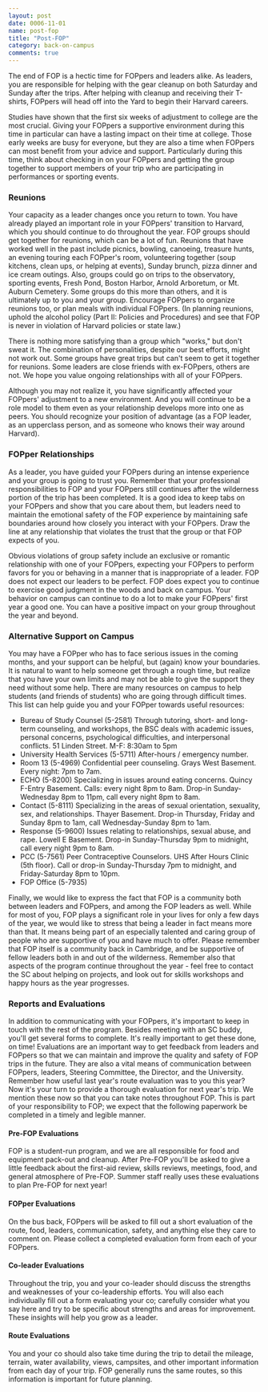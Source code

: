 ```yaml
---
layout: post
date: 0006-11-01
name: post-fop
title: "Post-FOP"
category: back-on-campus
comments: true
---
```


The end of FOP is a hectic time for FOPpers and leaders alike. As leaders, you are responsible for helping with the gear cleanup on both Saturday and Sunday after the trips. After helping with cleanup and receiving their T-shirts, FOPpers will head off into the Yard to begin their Harvard careers.

Studies have shown that the first six weeks of adjustment to college are the most crucial. Giving your FOPpers a supportive environment during this time in particular can have a lasting impact on their time at college. Those early weeks are busy for everyone, but they are also a time when FOPpers can most benefit from your advice and support. Particularly during this time, think about checking in on your FOPpers and getting the group together to support members of your trip who are participating in performances or sporting events.

### Reunions

Your capacity as a leader changes once you return to town. You have already played an important role in your FOPpers' transition to Harvard, which you should continue to do throughout the year. FOP groups should get together for reunions, which can be a lot of fun. Reunions that have worked well in the past include picnics, bowling, canoeing, treasure hunts, an evening touring each FOPper's room, volunteering together (soup kitchens, clean ups, or helping at events), Sunday brunch, pizza dinner and ice cream outings. Also, groups could go on trips to the observatory, sporting events, Fresh Pond, Boston Harbor, Arnold Arboretum, or Mt. Auburn Cemetery. Some groups do this more than others, and it is ultimately up to you and your group. Encourage FOPpers to organize reunions too, or plan meals with individual FOPpers. (In planning reunions, uphold the alcohol policy (Part II: Policies and Procedures) and see that FOP is never in violation of Harvard policies or state law.)

There is nothing more satisfying than a group which "works," but don't sweat it. The combination of personalities, despite our best efforts, might not work out. Some groups have great trips but can't seem to get it together for reunions. Some leaders are close friends with ex-FOPpers, others are not. We hope you value ongoing relationships with all of your FOPpers.

Although you may not realize it, you have significantly affected your FOPpers' adjustment to a new environment. And you will continue to be a role model to them even as your relationship develops more into one as peers. You should recognize your position of advantage (as a FOP leader, as an upperclass person, and as someone who knows their way around Harvard).

### FOPper Relationships

As a leader, you have guided your FOPpers during an intense experience and your group is going to trust you. Remember that your professional responsibilities to FOP and your FOPpers still continues after the wilderness portion of the trip has been completed. It is a good idea to keep tabs on your FOPpers and show that you care about them, but leaders need to maintain the emotional safety of the FOP experience by maintaining safe boundaries around how closely you interact with your FOPpers. Draw the line at any relationship that violates the trust that the group or that FOP expects of you.

Obvious violations of group safety include an exclusive or romantic relationship with one of your FOPpers, expecting your FOPpers to perform favors for you or behaving in a manner that is inappropriate of a leader. FOP does not expect our leaders to be perfect. FOP does expect you to continue to exercise good judgment in the woods and back on campus. Your behavior on campus can continue to do a lot to make your FOPpers' first year a good one. You can have a positive impact on your group throughout the year and beyond.

### Alternative Support on Campus

You may have a FOPper who has to face serious issues in the coming months, and your support can be helpful, but (again) know your boundaries. It is natural to want to help someone get through a rough time, but realize that you have your own limits and may not be able to give the support they need without some help. There are many resources on campus to help students (and friends of students) who are going through difficult times. This list can help guide you and your FOPper towards useful resources:

- Bureau of Study Counsel (5-2581) Through tutoring, short- and long-term counseling, and workshops, the BSC deals with academic issues, personal concerns, psychological difficulties, and interpersonal conflicts. 51 Linden Street. M-F: 8:30am to 5pm 
- University Health Services (5-5711) After-hours / emergency number.
- Room 13 (5-4969) Confidential peer counseling. Grays West Basement. Every night: 7pm to 7am.
- ECHO (5-8200) Specializing in issues around eating concerns. Quincy F-Entry Basement. Calls: every night 8pm to 8am. Drop-in Sunday-Wednesday 8pm to 11pm, call every night 8pm to 8am.
- Contact (5-8111) Specializing in the areas of sexual orientation, sexuality, sex, and relationships. Thayer Basement. Drop-in Thursday, Friday and Sunday 8pm to 1am, call Wednesday-Sunday 8pm to 1am.
- Response (5-9600) Issues relating to relationships, sexual abuse, and rape. Lowell E Basement. Drop-in Sunday-Thursday 9pm to midnight, call every night 9pm to 8am.
- PCC (5-7561) Peer Contraceptive Counselors. UHS After Hours Clinic (5th floor). Call or drop-in Sunday-Thursday 7pm to midnight, and Friday-Saturday 8pm to 10pm.
- FOP Office (5-7935)

Finally, we would like to express the fact that FOP is a community both between leaders and FOPpers, and among the FOP leaders as well. While for most of you, FOP plays a significant role in your lives for only a few days of the year, we would like to stress that being a leader in fact means more than that. It means being part of an especially talented and caring group of people who are supportive of you and have much to offer. Please remember that FOP itself is a community back in Cambridge, and be supportive of fellow leaders both in and out of the wilderness. Remember also that aspects of the program continue throughout the year - feel free to contact the SC about helping on projects, and look out for skills workshops and happy hours as the year progresses.

### Reports and Evaluations

In addition to communicating with your FOPpers, it's important to keep in touch with the rest of the program. Besides meeting with an SC buddy, you'll get several forms to complete. It's really important to get these done, on time! Evaluations are an important way to get feedback from leaders and FOPpers so that we can maintain and improve the quality and safety of FOP trips in the future. They are also a vital means of communication between FOPpers, leaders, Steering Committee, the Director, and the University. Remember how useful last year's route evaluation was to you this year? Now it's your turn to provide a thorough evaluation for next year's trip. We mention these now so that you can take notes throughout FOP. This is part of your responsibility to FOP; we expect that the following paperwork be completed in a timely and legible manner.

#### Pre-FOP Evaluations

FOP is a student-run program, and we are all responsible for food and equipment pack-out and cleanup. After Pre-FOP you'll be asked to give a little feedback about the first-aid review, skills reviews, meetings, food, and general atmosphere of Pre-FOP. Summer staff really uses these evaluations to plan Pre-FOP for next year!

#### FOPper Evaluations

On the bus back, FOPpers will be asked to fill out a short evaluation of the route, food, leaders, communication, safety, and anything else they care to comment on. Please collect a completed evaluation form from each of your FOPpers.


#### Co-leader Evaluations

Throughout the trip, you and your co-leader should discuss the strengths and weaknesses of your co-leadership efforts. You will also each individually fill out a form evaluating your co; carefully consider what you say here and try to be specific about strengths and areas for improvement. These insights will help you grow as a leader.

#### Route Evaluations

You and your co should also take time during the trip to detail the mileage, terrain, water availability, views, campsites, and other important information from each day of your trip. FOP generally runs the same routes, so this information is important for future planning.
